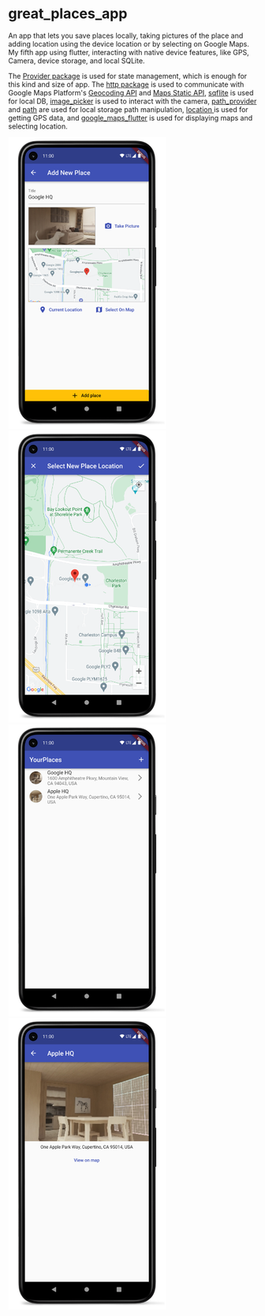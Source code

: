 # great_places_app

An app that lets you save places locally, taking pictures of the place and adding location using the
device location or by selecting on Google Maps. My fifth app using flutter, interacting with native
device features, like GPS, Camera, device storage, and local SQLite.

The [Provider package](https://pub.dev/packages/provider) is used for state management, which is
enough for this kind and size of app. The [http package](https://pub.dev/packages/http) is used to
communicate with Google Maps
Platform's [Geocoding API](https://developers.google.com/maps/documentation/geocoding)
and [Maps Static API](https://developers.google.com/maps/documentation/maps-static),
[sqflite](https://pub.dev/packages/sqflite) is used for local
DB, [image_picker](https://pub.dev/packages/image_picker) is used to interact with the
camera, [path_provider](https://pub.dev/packages/path_provider)
and [path](https://pub.dev/packages/path) are used for local storage path
manipulation, [location ](https://pub.dev/packages/location) is used for getting GPS data,
and [google_maps_flutter](https://pub.dev/packages/google_maps_flutter) is used for displaying maps
and selecting location. 

<p float="left">
<img src="screenshots/Screenshot_20221005_201023_framed.png" width=320>
<img src="screenshots/Screenshot_20221005_201614_framed.png" width=320>
<img src="screenshots/Screenshot_20221005_201406_framed.png" width=320>
<img src="screenshots/Screenshot_20221005_201456_framed.png" width=320>
</p>
